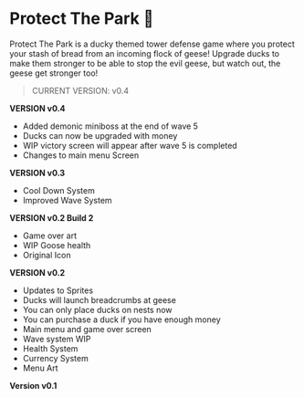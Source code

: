 
# Protect The Park 🐥 

Protect The Park is a ducky themed tower defense game where you protect your stash of bread from an incoming flock of geese! Upgrade ducks to make them stronger to be able to stop the evil geese, but watch out, the geese get stronger too!

> CURRENT VERSION: v0.4

**VERSION v0.4**
- Added demonic miniboss at the end of wave 5
- Ducks can now be upgraded with money
- WIP victory screen will appear after wave 5 is completed 
- Changes to main menu Screen

**VERSION v0.3**
- Cool Down System
- Improved Wave System

**VERSION v0.2 Build 2**
- Game over art
- WIP Goose health
- Original Icon

**VERSION v0.2**
- Updates to Sprites 
- Ducks will launch breadcrumbs at geese
- You can only place ducks on nests now
- You can purchase a duck if you have enough money
- Main menu and game over screen
- Wave system WIP
- Health System
- Currency System
- Menu Art

**Version v0.1**
